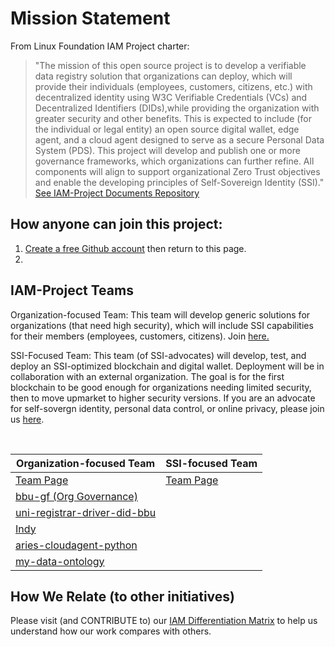 # Mission Statement 
From Linux Foundation IAM Project charter:
> "The mission of this open source project is to develop a verifiable data registry
solution that organizations can deploy, which will provide their individuals
(employees, customers, citizens, etc.) with decentralized identity using W3C
Verifiable Credentials (VCs) and Decentralized Identifiers (DIDs),while providing
the organization with greater security and other benefits. This is expected to
include (for the individual or legal entity) an open source digital wallet, edge
agent, and a cloud agent designed to serve as a secure Personal Data System
(PDS). This project will develop and publish one or more governance
frameworks, which organizations can further refine. All components will align to
support organizational Zero Trust objectives and enable the developing principles
of Self-Sovereign Identity (SSI)."  [See IAM-Project Documents Repository](https://github.com/I-AM-project/Overall-Project-Documents)
## How anyone can join this project:  
1. [Create a free Github account](https://github) then return to this page.
2.   

## IAM-Project Teams 
Organization-focused Team: This team will develop generic solutions for organizations (that need high security), which will include SSI capabilities for their members (employees, customers, citizens). Join [here.](https://github.com/orgs/I-AM-project/teams/organization-focused-team) 

SSI-Focused Team: This team (of SSI-advocates) will develop, test, and deploy an SSI-optimized blockchain and digital wallet. Deployment will be in collaboration with an external organization.  The goal is for the first blockchain to be good enough for organizations needing limited security, then to move upmarket to higher security versions.   If you are an advocate for self-sovergn identity, personal data control, or online privacy, please join us [here](https://github.com/orgs/I-AM-project/teams/ssi-focused-team).

<br/>

|  Organization-focused Team | SSI-focused Team |
| -------------------- | -------------|
|[Team Page](https://github.com/orgs/I-AM-project/teams/organization-focused-team)  |[Team Page](https://github.com/orgs/I-AM-project/teams/ssi-focused-team)  |
| [bbu-gf (Org Governance)](https://github.com/I-AM-project/bbu-gf) |  |
| [uni-registrar-driver-did-bbu](https://github.com/I-AM-project/uni-registrar-driver-did-bbu)|              |
|  [Indy](https://github.com/I-AM-project/indy-sdk) |             |
|  [aries-cloudagent-python](https://github.com/I-AM-project/aries-cloudagent-python)  |               |      
|  [my-data-ontology](https://github.com/I-AM-project/my-data-ontology)|             |

## How We Relate (to other initiatives)
Please visit (and CONTRIBUTE to) our [IAM Differentiation Matrix](https://docs.google.com/spreadsheets/d/160XP7o7k9FFyaFKeGaJFUj2zm7mz8xYUQI1lAVarrC0) to help us understand how our work compares with others.  
